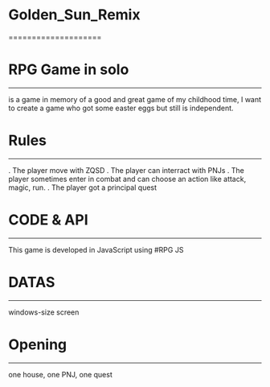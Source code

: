 # Golden_Sun_Remix 
====================

# RPG Game in solo 
--------------------
is a game in memory of a good and great game of my childhood time, I want to create a game who got some easter eggs but still is independent.

# Rules
--------
. The player move with ZQSD
. The player can interract with PNJs
. The player sometimes enter in combat and can choose an action like attack, magic, run.
. The player got a principal quest 

# CODE & API 
--------------
This game is developed in JavaScript using #RPG JS

# DATAS
--------
windows-size screen 

# Opening 
----------
one house, one PNJ, one quest 
